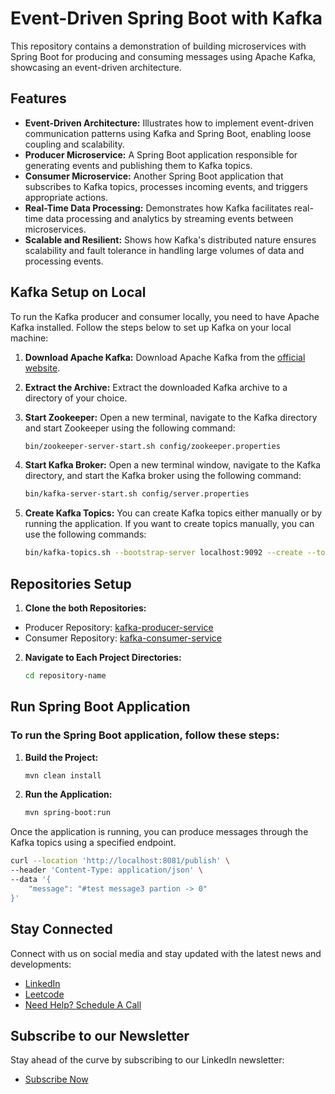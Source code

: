 # Event-Driven Spring Boot with Kafka

This repository contains a demonstration of building microservices with Spring Boot for producing and consuming messages using Apache Kafka, showcasing an event-driven architecture.

## Features

- **Event-Driven Architecture:** Illustrates how to implement event-driven communication patterns using Kafka and Spring Boot, enabling loose coupling and scalability.
- **Producer Microservice:** A Spring Boot application responsible for generating events and publishing them to Kafka topics.
- **Consumer Microservice:** Another Spring Boot application that subscribes to Kafka topics, processes incoming events, and triggers appropriate actions.
- **Real-Time Data Processing:** Demonstrates how Kafka facilitates real-time data processing and analytics by streaming events between microservices.
- **Scalable and Resilient:** Shows how Kafka's distributed nature ensures scalability and fault tolerance in handling large volumes of data and processing events.

## Kafka Setup on Local

To run the Kafka producer and consumer locally, you need to have Apache Kafka installed. Follow the steps below to set up Kafka on your local machine:

1. **Download Apache Kafka:**
   Download Apache Kafka from the [official website](https://kafka.apache.org/downloads).

2. **Extract the Archive:**
   Extract the downloaded Kafka archive to a directory of your choice.

3. **Start Zookeeper:**
   Open a new terminal, navigate to the Kafka directory and start Zookeeper using the following command:
   ```bash
   bin/zookeeper-server-start.sh config/zookeeper.properties
   ```

4. **Start Kafka Broker:**
   Open a new terminal window, navigate to the Kafka directory, and start the Kafka broker using the following command:
   ```bash
   bin/kafka-server-start.sh config/server.properties
   ```

5. **Create Kafka Topics:**
You can create Kafka topics either manually or by running the application. If you want to create topics manually, you can use the following commands:
   ```bash
   bin/kafka-topics.sh --bootstrap-server localhost:9092 --create --topic message-payload-topic --partitions 3 --replication-factor 1
   ```

## Repositories Setup

1. **Clone the both Repositories:**
- Producer Repository: [kafka-producer-service](https://github.com/ashwani-cse/kafka-producer-service)
- Consumer Repository: [kafka-consumer-service](https://github.com/ashwani-cse/kafka-consumer-service.git)

2. **Navigate to Each Project Directories:**
   ```bash
   cd repository-name
   ```

## Run Spring Boot Application 
### To run the Spring Boot application, follow these steps: 
1. **Build the Project:**
   ```bash
   mvn clean install
   ```

3. **Run the Application:**
   ```bash
   mvn spring-boot:run
   ```

Once the application is running, you can produce messages through the Kafka topics using a specified endpoint.
   ```bash
   curl --location 'http://localhost:8081/publish' \
   --header 'Content-Type: application/json' \
   --data '{
       "message": "#test message3 partion -> 0"
   }'
   ```

## Stay Connected

Connect with us on social media and stay updated with the latest news and developments:

- [LinkedIn](https://www.linkedin.com/in/ashwanicse/)
- [Leetcode](https://leetcode.com/ashwani__kumar/)
- [Need Help? Schedule A Call](https://topmate.io/ashwanikumar)

## Subscribe to our Newsletter
Stay ahead of the curve by subscribing to our LinkedIn newsletter:
- [Subscribe Now](https://www.linkedin.com/newsletters/7084124970443767808/)






